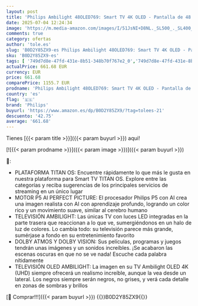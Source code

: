 ```yaml
---
layout: post
title: 'Philips Ambilight 48OLED769: Smart TV 4K OLED - Pantalla de 48 Pulgadas con P5 AI Picture  Titan OS  Dolby Vision y Dolby Atmos Sound  Funciona con Alexa y Asistente de Google - Metal'
date: 2025-07-04 12:24:34
image: 'https://m.media-amazon.com/images/I/51JsNI+D8NL._SL500_._SL400_.jpg'
comments: true
category: ofertas
author: 'tole.es'
slug: 'B0D2Y85ZX9-es Philips Ambilight 48OLED769: Smart TV 4K OLED - Pantalla...'
sku: 'B0D2Y85ZX9-es'
tags: [ '749d7d8e-47fd-431e-8b51-348b70f767e2_0','749d7d8e-47fd-431e-8b51-348b70f767e2_5701','Arborist Merchandising Root','Electrónica','Self Service','Special Features Stores','TV, vídeo y home cinema','TVs OLED','Televisores','philips','smart','tv','🇪🇸', ]
actualPrice: 661.68 EUR
currency: EUR
price: 661.68
comparePrice: 1155.7 EUR
prodname: 'Philips Ambilight 48OLED769: Smart TV 4K OLED - Pantalla de 48 Pulgadas con P5 AI Picture  Titan OS  Dolby Vision y Dolby Atmos Sound  Funciona con Alexa y Asistente de Google - Metal'
country: 'es'
flag: '🇪🇸'
brand: 'Philips'
buyurl: 'https://www.amazon.es/dp/B0D2Y85ZX9/?tag=tolees-21'
descuento: '42.75'
average: '661.68'
---
```


Tienes [{{< param title >}}]({{< param buyurl >}}) aqui!

[![{{< param prodname >}}]({{< param image >}})]({{< param buyurl >}})

🔎:

- PLATAFORMA TITAN OS: Encuentre rápidamente lo que más le gusta en nuestra plataforma para Smart TV TITAN OS. Explore entre las categorías y reciba sugerencias de los principales servicios de streaming en un único lugar
- MOTOR P5 AI PERFECT PICTURE: El procesador Philips P5 con AI crea una imagen realista con AI con aprendizaje profundo, logrando un color rico y un movimiento suave, similar al cerebro humano
- TELEVISIÓN AMBILIGHT: Las únicas TV con luces LED integradas en la parte trasera que reaccionan a lo que ve, sumergiéndonos en un halo de luz de colores. Lo cambia todo: su televisión parece más grande, sumérjase a fondo en su entretenimiento favorito
- DOLBY ATMOS Y DOLBY VISION: Sus películas, programas y juegos tendrán unas imágenes y un sonidos increíbles. ¡Se acabaron las escenas oscuras en que no se ve nada! Escuche cada palabra nítidamente
- TELEVISIÓN OLED AMBILIGHT: La imagen en su TV Ambilight OLED 4K (UHD) siempre ofrecerá un realismo increíble, aunque la vea desde un lateral. Los negros siempre serán negros, no grises, y verá cada detalle en zonas de sombras y brillos

[🛒 Comprar!!!]({{< param buyurl >}})
{{<world>}}B0D2Y85ZX9{{</world>}}

